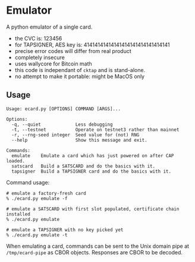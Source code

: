 # Emulator

A python emulator of a single card.

- the CVC is: 123456
- for TAPSIGNER, AES key is: 41414141414141414141414141414141
- precise error codes will differ from real product
- completely insecure
- uses wallycore for Bitcoin math
- this code is independant of `cktap` and is stand-alone.
- no attempt to make it portable: might be MacOS only

## Usage

```
Usage: ecard.py [OPTIONS] COMMAND [ARGS]...

Options:
  -q, --quiet             Less debugging
  -t, --testnet           Operate on testnet3 rather than mainnet
  -r, --rng-seed integer  Seed value for (not) RNG
  --help                  Show this message and exit.

Commands:
  emulate    Emulate a card which has just powered on after CAP loaded.
  satscard   Build a SATSCARD and do the basics with it.
  tapsigner  Build a TAPSIGNER card and do the basics with it.
```

Command usage:

```shell
# emulate a factory-fresh card
% ./ecard.py emulate -f
```

```shell
# emulate a SATSCARD with first slot populated, certificate chain installed
% ./ecard.py emulate
```

```shell
# emulate a TAPSIGNER with no key picked yet
% ./ecard.py emulate -t
```

When emulating a card, commands can be sent to the Unix domain pipe
at `/tmp/ecard-pipe` as CBOR objects. Responses are CBOR to be decoded.

